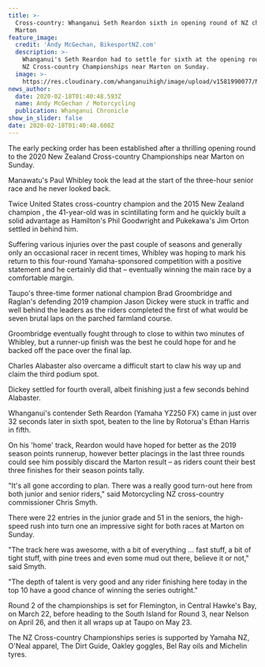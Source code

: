 ```yaml
---
title: >-
  Cross-country: Whanganui Seth Reardon sixth in opening round of NZ champs in
  Marton
feature_image:
  credit: 'Andy McGechan, BikesportNZ.com'
  description: >-
    Whanganui's Seth Reardon had to settle for sixth at the opening round of the
    NZ Cross-country Championships near Marton on Sunday. 
  image: >-
    https://res.cloudinary.com/whanganuihigh/image/upload/v1581990077/News/Seth_Reardon._Chron_18.2.20.jpg
news_author:
  date: 2020-02-18T01:40:48.593Z
  name: Andy McGechan / Motorcycling
  publication: Whanganui Chronicle
show_in_slider: false
date: 2020-02-18T01:40:48.608Z
---
```

The early pecking order has been established after a thrilling opening round to the 2020 New Zealand Cross-country Championships near Marton on Sunday.

Manawatu's Paul Whibley took the lead at the start of the three-hour senior race and he never looked back.

Twice United States cross-country champion and the 2015 New Zealand champion , the 41-year-old was in scintillating form and he quickly built a solid advantage as Hamilton's Phil Goodwright and Pukekawa's Jim Orton settled in behind him.

Suffering various injuries over the past couple of seasons and generally only an occasional racer in recent times, Whibley was hoping to mark his return to this four-round Yamaha-sponsored competition with a positive statement and he certainly did that – eventually winning the main race by a comfortable margin.

Taupo's three-time former national champion Brad Groombridge and Raglan's defending 2019 champion Jason Dickey were stuck in traffic and well behind the leaders as the riders completed the first of what would be seven brutal laps on the parched farmland course.

Groombridge eventually fought through to close to within two minutes of Whibley, but a runner-up finish was the best he could hope for and he backed off the pace over the final lap.

Charles Alabaster also overcame a difficult start to claw his way up and claim the third podium spot.

Dickey settled for fourth overall, albeit finishing just a few seconds behind Alabaster.

Whanganui's contender Seth Reardon (Yamaha YZ250 FX) came in just over 32 seconds later in sixth spot, beaten to the line by Rotorua's Ethan Harris in fifth.

On his 'home' track, Reardon would have hoped for better as the 2019 season points runnerup, however better placings in the last three rounds could see him possibly discard the Marton result – as riders count their best three finishes for their season points tally.

"It's all gone according to plan. There was a really good turn-out here from both junior and senior riders," said Motorcycling NZ cross-country commissioner Chris Smyth.

There were 22 entries in the junior grade and 51 in the seniors, the high-speed rush into turn one an impressive sight for both races at Marton on Sunday.

"The track here was awesome, with a bit of everything ... fast stuff, a bit of tight stuff, with pine trees and even some mud out there, believe it or not," said Smyth.

"The depth of talent is very good and any rider finishing here today in the top 10 have a good chance of winning the series outright."

Round 2 of the championships is set for Flemington, in Central Hawke's Bay, on March 22, before heading to the South Island for Round 3, near Nelson on April 26, and then it all wraps up at Taupo on May 23.

The NZ Cross-country Championships series is supported by Yamaha NZ, O'Neal apparel, The Dirt Guide, Oakley goggles, Bel Ray oils and Michelin tyres.
